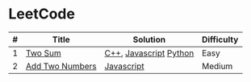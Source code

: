 # LeetCode

| # | Title | Solution | Difficulty
| -- |--|--|--|
|1| [Two Sum](https://leetcode.com/problems/two-sum/) | [C++](https://github.com/aishunno/Solved-Problems/blob/main/LeetCode/Easy/1_two_sum.cpp), [Javascript](https://github.com/aishunno/Solved-Problems/blob/main/LeetCode/Easy/1_two_sum.js) [Python](https://github.com/aishunno/Solved-Problems/blob/main/LeetCode/Easy/1_two_sum.py) | Easy
|2| [Add Two Numbers](https://leetcode.com/problems/add-two-numbers/) | [Javascript](https://github.com/aishunno/Solved-Problems/blob/main/LeetCode/Medium/2_add_two_numbers.js) | Medium